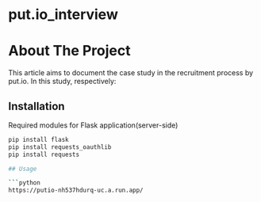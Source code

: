 # put.io_interview


# About The Project

This article aims to document the case study in the recruitment process by put.io. In this study, respectively:


## Installation
Required modules for Flask application(server-side)
```bash
pip install flask
pip install requests_oauthlib
pip install requests

## Usage

```python
https://putio-nh537hdurq-uc.a.run.app/
```
